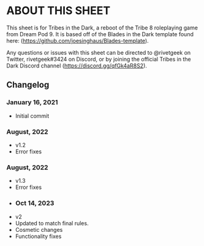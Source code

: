# ABOUT THIS SHEET

This sheet is for Tribes in the Dark, a reboot of the Tribe 8 roleplaying game from Dream Pod 9. It is based off of the Blades in the Dark template found here: (https://github.com/joesinghaus/Blades-template).

Any questions or issues with this sheet can be directed to @rivetgeek on Twitter, rivetgeek#3424 on Discord, or by joining the official Tribes in the Dark Discord channel (https://discord.gg/qfGk4aR8S2).
## Changelog

### January 16, 2021
* Initial commit
### August, 2022
* v1.2
* Error fixes
### August, 2022
* v1.3
* Error fixes
* ### Oct 14, 2023
* v2
* Updated to match final rules.
* Cosmetic changes
* Functionality fixes
